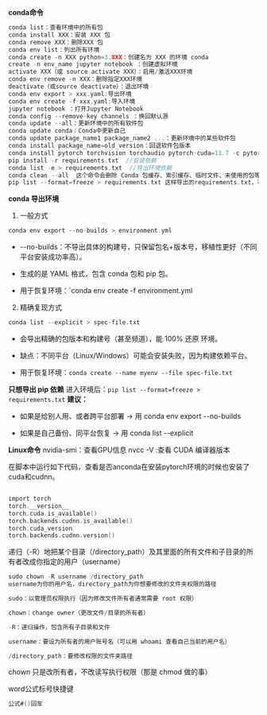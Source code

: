 **conda命令**
```c
conda list：查看环境中的所有包
conda install XXX：安装 XXX 包
conda remove XXX：删除XXX 包
conda env list：列出所有环境
conda create -n XXX python=3.XXX：创建名为 XXX 的环境 conda
create -n env_name jupyter notebook ：创建虚拟环境
activate XXX（或 source activate XXX）：启用/激活XXX环境
conda env remove -n XXX：删除指定XXX环境
deactivate（或source deactivate）：退出环境
conda env export > xxx.yaml:导出环境
conda env create -f xxx.yaml:导入环境
jupyter notebook ：打开Jupyter Notebook
conda config --remove-key channels ：换回默认源
conda update --all：更新环境中的所有软件包
conda update conda：Conda中更新自己
conda update package_name1 package_name2 ...：更新环境中的某些软件包
conda install package_name=old_version：回退软件包版本
conda install pytorch torchvision torchaudio pytorch-cuda=11.7 -c pytorch -c nvidia
pip install -r requirements.txt  //安装依赖
conda list -e > requirements.txt  //导出环境依赖
conda clean --all  这个命令会删除 Conda 包缓存、索引缓存、临时文件、未使用的包等，帮助释放空间。
pip list --format=freeze > requirements.txt 这样导出的requirements.txt，不会含有文件路径。
```
**conda 导出环境**
1. 一般方式
```c
conda env export --no-builds > environment.yml
```

-  --no-builds：不导出具体的构建号，只保留包名+版本号，移植性更好（不同平台安装成功率高）。

- 生成的是 YAML 格式，包含 conda 包和 pip 包。

- 用于恢复环境：`conda env create -f environment.yml

2. 精确复现方式

```c
conda list --explicit > spec-file.txt
```

- 会导出精确的包版本和构建号（甚至频道），能 100% 还原 环境。

- 缺点：不同平台（Linux/Windows）可能会安装失败，因为构建依赖平台。

- 用于恢复环境：`conda create --name myenv --file spec-file.txt`

**只想导出 pip 依赖**
进入环境后：`pip list --format=freeze > requirements.txt`
**建议：**

- 如果是给别人用、或者跨平台部署 → 用 conda env export --no-builds

- 如果是自己备份、同平台恢复 → 用 conda list --explicit

**Linux命令**
nvidia-smi：查看GPU信息
nvcc -V :查看 CUDA 编译器版本

在脚本中运行如下代码，查看是否anconda在安装pytorch环境的时候也安装了cuda和cudnn。
```c

import torch
torch.__version__
torch.cuda.is_available()
torch.backends.cudnn.is_available()
torch.cuda_version
torch.backends.cudnn.version()
```
递归（-R）地把某个目录（/directory_path）及其里面的所有文件和子目录的所有者改成你指定的用户（username）

```c
sudo chown -R username /directory_path
username为你的用户名，directory_path为你想要修改的文件夹权限的路径
```

```c
sudo：以管理员权限执行（因为修改文件所有者通常需要 root 权限）

chown：change owner（更改文件/目录的所有者）

-R：递归操作，包含所有子目录和文件

username：要设为所有者的用户账号名（可以用 whoami 查看自己当前的用户名）

/directory_path：要修改权限的文件夹路径
```

chown 只是改所有者，不改读写执行权限（那是 chmod 做的事）


word公式标号快捷键

```c
公式#()回车
```
